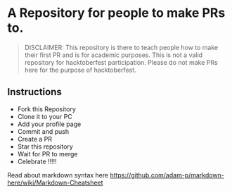 # A Repository for people to make PRs to.

> DISCLAIMER: This repository is there to teach people how to make their first PR and is for academic purposes. This is not a valid repository for hacktoberfest participation. Please do not make PRs here for the purpose of hacktoberfest.

## Instructions

- Fork this Repository
- Clone it to your PC
- Add your profile page
- Commit and push
- Create a PR
- Star this repository
- Wait for PR to merge
- Celebrate !!!!! 


Read about markdown syntax here
https://github.com/adam-p/markdown-here/wiki/Markdown-Cheatsheet
 

